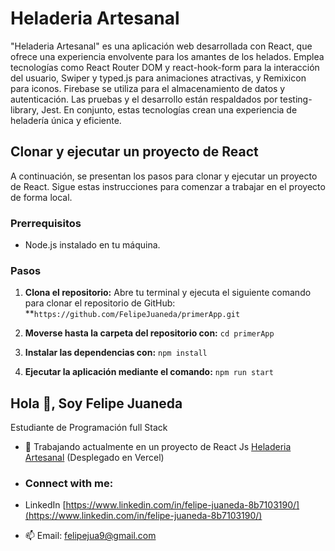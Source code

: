 # Heladeria Artesanal
"Heladeria Artesanal" es una aplicación web desarrollada con React, que ofrece una experiencia envolvente para los amantes de los helados. Emplea tecnologías como React Router DOM y react-hook-form para la interacción del usuario, Swiper y typed.js para animaciones atractivas, y Remixicon para iconos. Firebase se utiliza para el almacenamiento de datos y autenticación. Las pruebas y el desarrollo están respaldados por testing-library, Jest. En conjunto, estas tecnologías crean una experiencia de heladería única y eficiente.

## Clonar y ejecutar un proyecto de React 
A continuación, se presentan los pasos para clonar y ejecutar un proyecto de React. Sigue estas instrucciones para comenzar a trabajar en el proyecto de forma local.

### Prerrequisitos
- Node.js instalado en tu máquina.

### Pasos
1. **Clona el repositorio:** Abre tu terminal y ejecuta el siguiente comando para clonar el repositorio de GitHub: **`https://github.com/FelipeJuaneda/primerApp.git`

2. **Moverse hasta la carpeta del repositorio con:** `cd primerApp`
3. **Instalar las dependencias con:** `npm install`
4. **Ejecutar la aplicación mediante el comando:** `npm run start`

## Hola 👋, Soy Felipe Juaneda
Estudiante de Programación full Stack

- 🔭 Trabajando actualmente en un proyecto de React Js [Heladeria Artesanal](https://primer-app.vercel.app/) (Desplegado en Vercel)

- ### Connect with me:
- LinkedIn [https://www.linkedin.com/in/felipe-juaneda-8b7103190/](https://www.linkedin.com/in/felipe-juaneda-8b7103190/)
- 📫 Email: felipejua9@gmail.com





